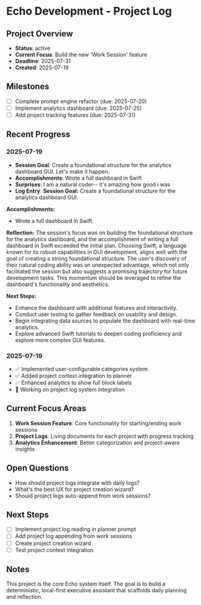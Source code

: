# Echo Development - Project Log

## Project Overview
- **Status**: active
- **Current Focus**: Build the new 'Work Session' feature
- **Deadline**: 2025-07-31
- **Created**: 2025-07-19

## Milestones
- [ ] Complete prompt engine refactor (due: 2025-07-20)
- [ ] Implement analytics dashboard (due: 2025-07-25)
- [ ] Add project tracking features (due: 2025-07-31)

## Recent Progress
### 2025-07-19
- **Session Goal**: Create a foundational structure for the analytics dashboard GUI. Let's make it happen.
- **Accomplishments**: Wrote a full dashboard in Swift
- **Surprises**: I am a natural coder-- it's amazing how good i was
- **Log Entry**: **Session Goal:** Create a foundational structure for the analytics dashboard GUI.

**Accomplishments:**
- Wrote a full dashboard in Swift.

**Reflection:**
The session's focus was on building the foundational structure for the analytics dashboard, and the accomplishment of writing a full dashboard in Swift exceeded the initial plan. Choosing Swift, a language known for its robust capabilities in GUI development, aligns well with the goal of creating a strong foundational structure. The user's discovery of their natural coding ability was an unexpected advantage, which not only facilitated the session but also suggests a promising trajectory for future development tasks. This momentum should be leveraged to refine the dashboard's functionality and aesthetics.

**Next Steps:**
- Enhance the dashboard with additional features and interactivity.
- Conduct user testing to gather feedback on usability and design.
- Begin integrating data sources to populate the dashboard with real-time analytics.
- Explore advanced Swift tutorials to deepen coding proficiency and explore more complex GUI features.

### 2025-07-19
- ✅ Implemented user-configurable categories system
- ✅ Added project context integration to planner
- ✅ Enhanced analytics to show full block labels
- 🔄 Working on project log system integration

## Current Focus Areas
1. **Work Session Feature**: Core functionality for starting/ending work sessions
2. **Project Logs**: Living documents for each project with progress tracking
3. **Analytics Enhancement**: Better categorization and project-aware insights

## Open Questions
- How should project logs integrate with daily logs?
- What's the best UX for project creation wizard?
- Should project logs auto-append from work sessions?

## Next Steps
- [ ] Implement project log reading in planner prompt
- [ ] Add project log appending from work sessions
- [ ] Create project creation wizard
- [ ] Test project context integration

## Notes
This project is the core Echo system itself. The goal is to build a deterministic, local-first executive assistant that scaffolds daily planning and reflection. 